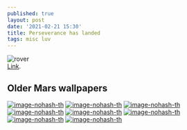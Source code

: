 ```yaml
---
published: true
layout: post
date: '2021-02-21 15:30'
title: Perseverance has landed
tags: misc luv 
---
```

![rover](https://mars.nasa.gov/system/resources/detail_files/25609_1-PIA24428-1200.jpg)  
[Link](https://mars.nasa.gov/resources/25609/high-resolution-still-image-of-perseverances-landing/).

## Older Mars wallpapers  
[![image-nohash-th](https://images.weserv.nl/?url=https://i.imgur.com/6LKfV6n.png)](https://images.weserv.nl/?url=https://i.imgur.com/lpZ7OwJ.jpg)
[![image-nohash-th](https://images.weserv.nl/?url=https://i.imgur.com/8K97RXC.png)](https://images.weserv.nl/?url=https://i.imgur.com/n3PlOqk.png)
[![image-nohash-th](https://images.weserv.nl/?url=https://i.imgur.com/YkYHvJt.png)](https://images.weserv.nl/?url=https://i.imgur.com/driuKKM.jpg)
[![image-nohash-th](https://images.weserv.nl/?url=https://i.imgur.com/4DQ1wq0.png)](https://images.weserv.nl/?url=https://i.imgur.com/18XLUtd.jpg)
[![image-nohash-th](https://images.weserv.nl/?url=https://i.imgur.com/GEQH1Rq.png)](https://images.weserv.nl/?url=https://i.imgur.com/anA17Ju.jpg)
[![image-nohash-th](https://images.weserv.nl/?url=https://i.imgur.com/c1ivwGb.png)](https://images.weserv.nl/?url=https://i.imgur.com/FOG9kGm.jpg)
[![image-nohash-th](https://images.weserv.nl/?url=https://i.imgur.com/Vkc4lVE.png)](https://images.weserv.nl/?url=https://i.imgur.com/nMp6EpB.jpg)
[![image-nohash-th](https://images.weserv.nl/?url=https://i.imgur.com/fxo39QD.png)](https://images.weserv.nl/?url=https://i.imgur.com/nDhOz5B.jpg)
